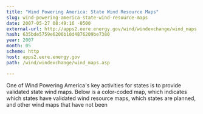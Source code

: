 ```yaml
---
title: "Wind Powering America: State Wind Resource Maps"
slug: wind-powering-america-state-wind-resource-maps
date: 2007-05-27 08:49:16 -0500
external-url: http://apps2.eere.energy.gov/wind/windexchange/wind_maps.asp
hash: 635bde5759e6206b10d4876209be7380
year: 2007
month: 05
scheme: http
host: apps2.eere.energy.gov
path: /wind/windexchange/wind_maps.asp

---
```


One of Wind Powering America's key activities for states is to provide validated state wind maps. Below is a color-coded map, which indicates which states have validated wind resource maps, which states are planned, and other wind maps that have not been
